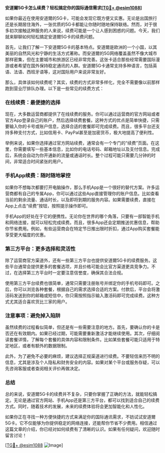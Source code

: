 **安道爾5G卡怎么续费？轻松搞定你的国际通信需求[[TG💪+ @esim1088](https://t.me/s/esim1088)]**

如果你最近在使用安道爾的5G卡，可能会发现它既方便又实惠。无论是出国旅行还是长期居住海外，一张优质的5G卡都能让你随时随地保持联络。然而，对于很多初次接触这种服务的人来说，续费可能是一个让人感到困惑的问题。今天，我们就来聊聊如何轻松搞定安道爾5G卡的续费问题。

首先，让我们了解一下安道爾5G卡的基本特点。安道爾是欧洲的一个小国，以其美丽的自然风光和宁静的生活方式著称。而安道爾的5G网络覆盖虽然不像大城市那样密集，但在主要城市和旅游区已经非常完善。这张卡适合那些经常需要国际漫游或者希望在国外保持稳定通讯的人群。安道爾5G卡通常支持多种语言，包括英语、法语、西班牙语等，这对国际用户来说非常友好。

那么，具体该如何续费呢？其实，续费的方式非常多样化，完全不需要像以前那样跑到营业厅排队办理。以下是一些常见的续费方式：

### 在线续费：最便捷的选择

现在，大多数运营商都提供了在线续费的服务。你可以通过运营商的官方网站或者官方App登录自己的账户，然后选择续费套餐。这种方式的优点是简单快捷，只需要输入你的卡号或账户信息，选择合适的套餐即可完成续费。而且，很多平台还支持多种支付方式，比如信用卡、PayPal甚至是加密货币，极大地提高了便利性。

举例来说，如果你选择通过官方网站续费，通常会有一个专门的“续费”页面。在这里，你需要填写一些基本信息，比如你的电话号码、邮箱地址以及支付信息。完成后，系统会自动为你开通新的流量或通话时长。整个过程可能只需要几分钟的时间，非常适合时间紧张的用户。

### 手机App续费：随时随地掌控

如果你不想每次都要打开电脑操作，那么手机App是一个很好的替代方案。许多运营商都有自己的专属App，你可以通过这些App直接管理你的账户信息。比如查看当前的剩余流量、通话时长，以及即将到期的服务内容。如果需要续费，直接在App上点击“续费”按钮，按照提示操作即可。

手机App的好处在于它的便携性。无论你在世界的哪个角落，只要有一部智能手机和网络连接，就可以轻松完成续费。而且，很多App还会定期推送优惠信息，帮助你节省费用。例如，有些运营商会在特定节日推出限时折扣，通过App购买套餐能享受更大幅度的优惠。

### 第三方平台：更多选择和灵活性

除了运营商官方渠道外，还有一些第三方平台也提供安道爾5G卡的续费服务。这些平台通常会提供更多的套餐选项，并且价格可能会比官方渠道更具竞争力。不过，在选择第三方平台时一定要注意信誉度，确保其合法合规。

使用第三方平台续费也很简单，通常只需要注册账号并绑定你的手机号码即可。之后，你可以浏览各种套餐，根据自己的需求选择合适的方案。付款后，平台会将激活码发送到你的邮箱或短信中，你只需按照指示输入激活码即可完成续费。这种方式尤其适合喜欢货比三家的用户。

### 注意事项：避免掉入陷阱

虽然续费的过程看似简单，但还是有一些需要注意的地方。首先，要确认你的卡是否还在有效期内。如果已经过期，可能需要重新激活才能继续使用。其次，仔细阅读套餐详情，了解每个套餐的具体内容和限制条件。比如某些套餐可能只适用于特定地区，或者有额外的数据限制。

此外，为了避免不必要的麻烦，建议选择正规渠道进行续费。不要轻信来历不明的信息，尤其是涉及个人隐私和财务安全的内容。如果对某个平台或服务存疑，可以先咨询客服或者查阅相关评价再做决定。

### 总结

总的来说，安道爾5G卡的续费并不复杂，只要你掌握了正确的方法，就能轻松搞定。无论是通过官方网站、手机App还是第三方平台，都可以找到适合自己的续费方式。同时，随着技术的发展，未来的续费体验将会更加智能化和人性化。

如果你正在寻找一种方便快捷的方式来满足你的国际通讯需求，不妨试试安道爾5G卡。它不仅能够为你提供稳定的网络连接，还能帮你节省不少费用。相信通过这篇文章的介绍，你已经对如何续费有了清晰的认识。如果有任何疑问，欢迎随时留言讨论！

[[TG💪+ @esim1088](https://t.me/s/esim1088) ![Image](https://i.postimg.cc/4NQfJmqS/Snipaste-2025-05-13-00-14-12.png)]